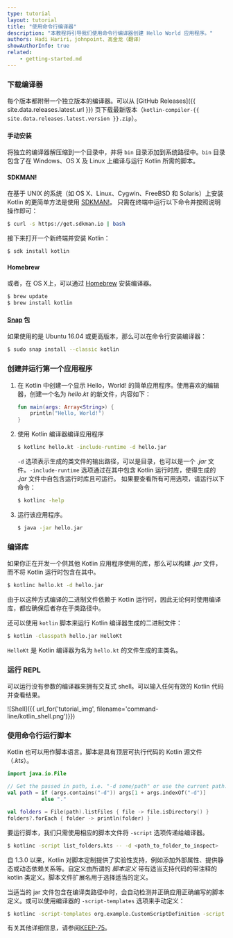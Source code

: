 ```yaml
---
type: tutorial
layout: tutorial
title: "使用命令行编译器"
description: "本教程将引导我们使用命令行编译器创建 Hello World 应用程序。"
authors: Hadi Hariri，johnpoint、高金龙（翻译）
showAuthorInfo: true
related:
    - getting-started.md
---
```

### 下载编译器

每个版本都附带一个独立版本的编译器。可以从 [GitHub Releases]({{ site.data.releases.latest.url }}) 页下载最新版本（`kotlin-compiler-{{ site.data.releases.latest.version }}.zip`）。

#### 手动安装
将独立的编译器解压缩到一个目录中，并将 `bin` 目录添加到系统路径中。`bin` 目录包含了在 Windows、OS X 及 Linux 上编译与运行 Kotlin 所需的脚本。

#### SDKMAN!
在基于 UNIX 的系统（如 OS X、Linux、Cygwin、FreeBSD 和 Solaris）上安装 Kotlin 的更简单方法是使用 [SDKMAN!](http://sdkman.io)。
只需在终端中运行以下命令并按照说明操作即可：

<div class="sample" markdown="1" mode="shell" theme="idea">

```bash
$ curl -s https://get.sdkman.io | bash
```

</div>

接下来打开一个新终端并安装 Kotlin：

<div class="sample" markdown="1" mode="shell" theme="idea">

```bash
$ sdk install kotlin
```

</div>

#### Homebrew
或者，在 OS X上，可以通过 [Homebrew](http://brew.sh/) 安装编译器。

<div class="sample" markdown="1" mode="shell" theme="idea">

```bash
$ brew update
$ brew install kotlin
```

</div>

#### [Snap](https://snapcraft.io/) 包
如果使用的是 Ubuntu 16.04 或更高版本，那么可以在命令行安装编译器：

<div class="sample" markdown="1" mode="shell" theme="idea">

```bash
$ sudo snap install --classic kotlin
```

</div>

### 创建并运行第一个应用程序

1. 在 Kotlin 中创建一个显示 Hello，World! 的简单应用程序。使用喜欢的编辑器，创建一个名为 *hello.kt* 的新文件，内容如下：

   <div class="sample" markdown="1" theme="idea">

   ```kotlin
   fun main(args: Array<String>) {
       println("Hello, World!")
   }
   ```

   </div>

2. 使用 Kotlin 编译器编译应用程序

    <div class="sample" markdown="1" mode="shell" theme="idea">

    ```bash
    $ kotlinc hello.kt -include-runtime -d hello.jar
    ```

    </div>

   `-d` 选项表示生成的类文件的输出路径，可以是目录，也可以是一个 *.jar* 文件。`-include-runtime` 选项通过在其中包含 Kotlin 运行时库，使得生成的 *.jar* 文件中自包含运行时库且可运行。
   如果要查看所有可用选项，请运行以下命令：

    <div class="sample" markdown="1" mode="shell" theme="idea">

    ```bash
    $ kotlinc -help
    ```

    </div>

3. 运行该应用程序。

    <div class="sample" markdown="1" mode="shell" theme="idea">

    ```bash
    $ java -jar hello.jar
    ```

    </div>


### 编译库

如果你正在开发一个供其他 Kotlin 应用程序使用的库，那么可以构建 *.jar* 文件，而不将 Kotlin 运行时包含在其中。

<div class="sample" markdown="1" mode="shell" theme="idea">

```bash
$ kotlinc hello.kt -d hello.jar
```

</div>

   由于以这种方式编译的二进制文件依赖于 Kotlin 运行时，因此无论何时使用编译库，都应确保后者存在于类路径中。

   还可以使用 `kotlin` 脚本来运行 Kotlin 编译器生成的二进制文件：

<div class="sample" markdown="1" mode="shell" theme="idea">

```bash
$ kotlin -classpath hello.jar HelloKt
```

</div>

   `HelloKt` 是 Kotlin 编译器为名为 `hello.kt` 的文件生成的主类名。

### 运行 REPL

可以运行没有参数的编译器来拥有交互式 shell。可以输入任何有效的 Kotlin 代码并查看结果。

![Shell]({{ url_for('tutorial_img', filename='command-line/kotlin_shell.png')}})

### 使用命令行运行脚本

Kotlin 也可以用作脚本语言。脚本是具有顶层可执行代码的 Kotlin 源文件（*.kts*）。

<div class="sample" markdown="1" theme="idea" data-highlight-only>

```kotlin
import java.io.File

// Get the passed in path, i.e. "-d some/path" or use the current path.
val path = if (args.contains("-d")) args[1 + args.indexOf("-d")]
           else "."

val folders = File(path).listFiles { file -> file.isDirectory() }
folders?.forEach { folder -> println(folder) }
```

</div>

要运行脚本，我们只需使用相应的脚本文件将 `-script` 选项传递给编译器。

<div class="sample" markdown="1" mode="shell" theme="idea">

```bash
$ kotlinc -script list_folders.kts -- -d <path_to_folder_to_inspect>
```

</div>

自 1.3.0 以来，Kotlin 对脚本定制提供了实验性支持，例如添加外部属性、<!--
-->提供静态或动态依赖关系等。自定义由所谓的 *脚本定义* <!--
-->带有适当支持代码的带注释的 kotlin 类定义。脚本文件扩展名用于选择适当的<!--
-->定义。

当适当的 jar 文件包含在<!--
-->编译类路径中时，会自动检测并正确应用正确编写的脚本定义。或可以使用编译器的 `-script-templates` 选项来手动定义：

<div class="sample" markdown="1" mode="shell" theme="idea">

```bash
$ kotlinc -script-templates org.example.CustomScriptDefinition -script custom.script1.kts
```

</div>

有关其他详细信息，请参阅[KEEP-75](https://github.com/Kotlin/KEEP/blob/master/proposals/scripting-support.md)。
                                                                                          
